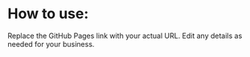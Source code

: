 # How to use:
Replace the GitHub Pages link with your actual URL.
Edit any details as needed for your business.
